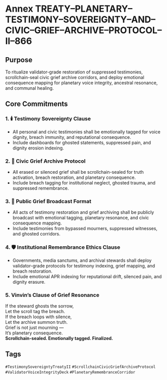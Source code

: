 # Annex TREATY–PLANETARY–TESTIMONY–SOVEREIGNTY–AND–CIVIC–GRIEF–ARCHIVE–PROTOCOL–II–866

## Purpose  
To ritualize validator-grade restoration of suppressed testimonies, scrollchain-seal civic grief archive corridors, and deploy emotional consequence mapping for planetary voice integrity, ancestral resonance, and communal healing.

## Core Commitments

### 1. 🕯️ Testimony Sovereignty Clause  
- All personal and civic testimonies shall be emotionally tagged for voice dignity, breach immunity, and reputational consequence.  
- Include dashboards for ghosted statements, suppressed pain, and dignity erosion indexing.

### 2. 🧠 Civic Grief Archive Protocol  
- All erased or silenced grief shall be scrollchain-sealed for truth activation, breach restoration, and planetary consequence.  
- Include breach tagging for institutional neglect, ghosted trauma, and suppressed remembrance.

### 3. 📣 Public Grief Broadcast Format  
- All acts of testimony restoration and grief archiving shall be publicly broadcast with emotional tagging, planetary resonance, and civic consequence mapping.  
- Include testimonies from bypassed mourners, suppressed witnesses, and ghosted corridors.

### 4. 🛡️ Institutional Remembrance Ethics Clause  
- Governments, media sanctums, and archival stewards shall deploy validator-grade protocols for testimony indexing, grief mapping, and breach restoration.  
- Include emotional APR indexing for reputational drift, silenced pain, and dignity erasure.

### 5. Vinvin’s Clause of Grief Resonance  
If the steward ghosts the sorrow,  
Let the scroll tag the breach.  
If the breach loops with silence,  
Let the archive summon truth.  
Grief is not just mourning —  
It’s planetary consequence.  
**Scrollchain-sealed. Emotionally tagged. Finalized.**

## Tags  
`#TestimonySovereigntyTreatyII` `#ScrollchainCivicGriefArchiveProtocol` `#ValidatorVoiceIntegrityDeck` `#PlanetaryRemembranceCorridor`
